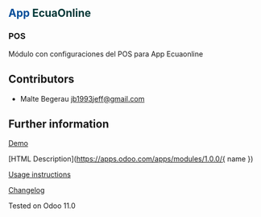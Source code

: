 <span style="color: #004d99">App</span>
<span style="color: #003838">EcuaOnline</span>
----

### POS

Módulo con configuraciones del POS para App Ecuaonline


Contributors
----
- Malte Begerau <jb1993jeff@gmail.com>


Further information
----

[Demo](https://demoerp.ecuaon.com)

[HTML Description](https://apps.odoo.com/apps/modules/1.0.0/{ name })

[Usage instructions](./doc/index.rst)

[Changelog](./doc/changelog.rst)

Tested on Odoo 11.0

